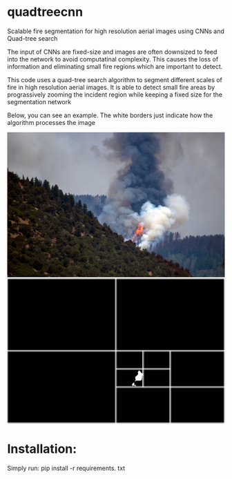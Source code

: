 # quadtreecnn
Scalable fire segmentation for high resolution aerial images using CNNs and Quad-tree search

The input of CNNs are fixed-size and images are often downsized to feed into the network to avoid computatinal complexity. This causes the loss of information and eliminating small fire regions which are important to detect.

This code uses a quad-tree search algorithm to segment different scales of fire in high resolution aerial images. It is able to detect small fire areas by prograssively zooming the incident region while keeping a fixed size for the segmentation network

Below, you can see an example. The white borders just indicate how the algorithm processes the image

![Sample image](https://github.com/mnl12/quadtreecnn/blob/main/Sample_images/6.jpg?raw=true)
![Predicted mask](https://github.com/mnl12/quadtreecnn/blob/main/Results/quadtree/quad_pred_mask6.png?raw=true)

# Installation:
Simply run:
pip install -r requirements. txt

